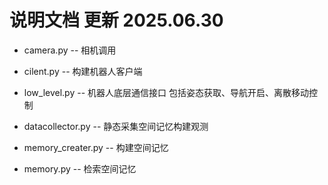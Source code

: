 # 说明文档 更新 2025.06.30

- camera.py -- 相机调用
- cilent.py -- 构建机器人客户端
- low_level.py -- 机器人底层通信接口 包括姿态获取、导航开启、离散移动控制

- datacollector.py -- 静态采集空间记忆构建观测
- memory_creater.py -- 构建空间记忆
- memory.py -- 检索空间记忆